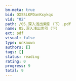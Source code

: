 ```yaml
---
bm-meta: true
bid: OXSSLKPDanKxykqx
vid: "02"
path: /05.深入浅出索引（下）.pdf
name: 05.深入浅出索引（下）
ext: pdf
visual: false
type: unknown
authors: []
tags: []
status: reading
rating: 0
progress: 9
total: 9
---
```

